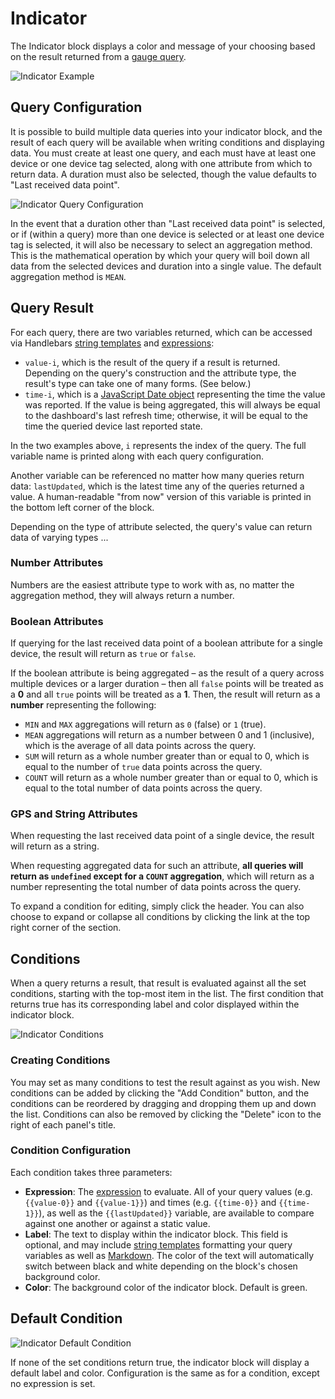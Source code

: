 # Indicator

The Indicator block displays a color and message of your choosing based on the result returned from a [gauge query](workflows/data/gauge-query/).

![Indicator Example](/images/dashboards/indicator-example.png "Indicator Example")

## Query Configuration

It is possible to build multiple data queries into your indicator block, and the result of each query will be available when writing conditions and displaying data. You must create at least one query, and each must have at least one device or one device tag selected, along with one attribute from which to return data. A duration must also be selected, though the value defaults to "Last received data point".

![Indicator Query Configuration](/images/dashboards/indicator-query-config.png "Indicator Query Configuration")

In the event that a duration other than "Last received data point" is selected, or if (within a query) more than one device is selected or at least one device tag is selected, it will also be necessary to select an aggregation method. This is the mathematical operation by which your query will boil down all data from the selected devices and duration into a single value. The default aggregation method is `MEAN`.

## Query Result

For each query, there are two variables returned, which can be accessed via Handlebars [string templates](/workflows/accessing-payload-data/#string-templates) and [expressions](/workflows/accessing-payload-data/#expressions):

*   `value-i`, which is the result of the query if a result is returned. Depending on the query's construction and the attribute type, the result's type can take one of many forms. (See below.)
*   `time-i`, which is a [JavaScript Date object](https://developer.mozilla.org/en-US/docs/Web/JavaScript/Reference/Global_Objects/Date) representing the time the value was reported. If the value is being aggregated, this will always be equal to the dashboard's last refresh time; otherwise, it will be equal to the time the queried device last reported state.

In the two examples above, `i` represents the index of the query. The full variable name is printed along with each query configuration.

Another variable can be referenced no matter how many queries return data: `lastUpdated`, which is the latest time any of the queries returned a value. A human-readable "from now" version of this variable is printed in the bottom left corner of the block.

Depending on the type of attribute selected, the query's value can return data of varying types ...

### Number Attributes

Numbers are the easiest attribute type to work with as, no matter the aggregation method, they will always return a number.

### Boolean Attributes

If querying for the last received data point of a boolean attribute for a single device, the result will return as `true` or `false`.

If the boolean attribute is being aggregated – as the result of a query across multiple devices or a larger duration – then all `false` points will be treated as a **0** and all `true` points will be treated as a **1**. Then, the result will return as a **number** representing the following:

*   `MIN` and `MAX` aggregations will return as `0` (false) or `1` (true).
*   `MEAN` aggregations will return as a number between 0 and 1 (inclusive), which is the average of all data points across the query.
*   `SUM` will return as a whole number greater than or equal to 0, which is equal to the number of `true` data points across the query.
*   `COUNT` will return as a whole number greater than or equal to 0, which is equal to the total number of data points across the query.

### GPS and String Attributes

When requesting the last received data point of a single device, the result will return as a string.

When requesting aggregated data for such an attribute, **all queries will return as `undefined` except for a `COUNT` aggregation**, which will return as a number representing the total number of data points across the query.

To expand a condition for editing, simply click the header. You can also choose to expand or collapse all conditions by clicking the link at the top right corner of the section.

## Conditions

When a query returns a result, that result is evaluated against all the set conditions, starting with the top-most item in the list. The first condition that returns true has its corresponding label and color displayed within the indicator block.

![Indicator Conditions](/images/dashboards/indicator-condition-config.png "Indicator Conditions")

### Creating Conditions

You may set as many conditions to test the result against as you wish. New conditions can be added by clicking the "Add Condition" button, and the conditions can be reordered by dragging and dropping them up and down the list. Conditions can also be removed by clicking the "Delete" icon to the right of each panel's title.

### Condition Configuration

Each condition takes three parameters:

*   **Expression**: The [expression](/workflows/accessing-payload-data/#expressions) to evaluate. All of your query values (e.g. `{{value-0}}` and `{{value-1}}`) and times (e.g. `{{time-0}}` and `{{time-1}}`), as well as the `{{lastUpdated}}` variable, are available to compare against one another or against a static value.
*   **Label**: The text to display within the indicator block. This field is optional, and may include [string templates](workflows/accessing-payload-data/#string-templates) formatting your query variables as well as [Markdown](http://commonmark.org/help/). The color of the text will automatically switch between black and white depending on the block's chosen background color.
*   **Color**: The background color of the indicator block. Default is green.

## Default Condition

![Indicator Default Condition](/images/dashboards/indicator-default-condition.png "Indicator Default Condition")

If none of the set conditions return true, the indicator block will display a default label and color. Configuration is the same as for a condition, except no expression is set.
